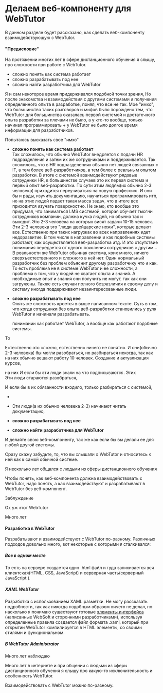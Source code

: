 # Делаем веб-компоненту для WebTutor

В данном разделе будет рассказано, как сделать веб-компоненту взаимодействующую с WebTutor.

#### "Предисловие"

На протяжении многих лет в сфере дистанционного обучения я слышу, про сложности при работе с WebTutor.

* сложно понять как система работает
* сложно разрабатывать под нее
* сложно найти разработчика для WebTutor

Я и сам некоторое время придерживался подобной точки зрения,  Но после знакомства и взаимодействия с другими системами и получения определенного опыта в разработке, понял, что все не так. Мое "имхо", что большинство таких разговоров и мифов было порождено тем, что WebTutor для большинства оказалась первой системой и достаточного опыта разработки за плечами не было, а у кто-то вообще, только начинал программировать + у WebTutor не было долгое  время информации для разработчиков.

Попытаюсь высказать свое "имхо"

* **сложно понять как система работает**  
  Так сложилось, что обычно WebTutor внедряется с подачи HR подразделения и затем их же сотрудниками и поддерживается. Так сложилось, что в HR подразделениях обычно нет людей связанных с IT, а тем более веб-разработчиков, а тем более с реальным опытом разработки. В итоге с системой взаимодействуют рядовые сотрудники HR, в большинстве случаев это их первая система и первый опыт веб-разработки. По сути этим людям\(их обычно 2-3 человека\) приходится переучиваться на новую профессию. И они бы и рады, изучить документацию, научиться программировать итп, но на этих людей падает такая масса задач, что в итоге все приходится изучать поверхностно. Не знаю, кто вообще это придумал, что заниматься LMS системой, которая обучает тысячи сотрудников компании, должна кучка людей, но обычно так и выходит. Это 2-3 человека на которых висят задачи 10-15 человек. Эти 2-3 человека это "люди швейцарские ножи", которые делают все. Естественно при таких нагрузках во всех направлениях идет недоразвитие. В том числе в направлении и как подобные системы работают, как осуществляется веб-разработка итд. И это отсутствие понимания передается от одного поколения сотрудников к другим...  
  В реальности же WebTutor обычная система, коих много, ничего сверхъестественного и сложного в ней нет. Один нормальный разработчик без проблем объяснит другому разработчику что и как. То есть  проблема не в системе WebTutor и ее сложности, а проблема в том, что у людей не хватает опыта и знаний. А необходимые опыт и знания они получить не могут, так как они загружены. Также есть случаи полного безразличия к своему делу и систему иногда поддерживают незаинтересованные люди.

* **сложно разрабатывать под нее**  
  Опять же сложность кроется в выше написанном тексте. Суть в том, что когда сотрудники без опыта веб-разработки становились у руля WebTutor и начинали разрабатывать.  

  
  
  понимании как работает WebTutor, а вообще как работают подобные системы.  


То

Естественно это сложно, естественно ничего не понятно. И они\(обычно 2-3 человека\) бы могли разобраться, но разбираться некогда, так как на них обычно вешают работу 10 человек. Создание и актуализация курсов,

на них  И если бы эти люди знали на что подписываются. Этих  
Эти люди стараются разобраться,

И если бы в их обязанности входило, только разбираться с системой,

* 
* Эти люди\(а их обычно человека 2-3\) начинают читать документацию,

* **сложно разрабатывать под нее**

* **сложно найти разработчика для WebTutor**

И делайте свою веб-компоненту, так же как если бы вы делали ее для любой другой системы.

Сразу скажу забудьте, то, что вы слышали о WebTutor и относитесь к ней как к самой обычной системе.

Я несколько лет общался с людьми из сферы дистанционного обучения

Чтобы понять, как веб-компонента должна взаимодействовать с WebTutor, надо понять, а как взаимодействуют и разрабатывают в WebTutor без веб-компонент.

Заблуждение

Ох уж этот WebTutor

Много лет

#### Разработка в WebTutor

Разрабатывают и взаимодействуют с WebTutor по-разному. Различных подходов довольно много, вот некоторые с которыми я сталкивался:

##### Все в одном месте

То есть на сервере создается один .html файл и туда запихивается вся клиентская\(HTML, CSS, JavaScript\) и серверная часть\(серверный JavaScript \).

##### XAML WebTutor

Разработка с использованием XAML разметки. Не могу рассказать подробности, так как никогда подобным образом ничего не делал, но насколько я понимаю существуют готовые [элементы интерфейса](http://news.websoft.ru/view_doc.html?mode=xaml&doc_id=5900009198344233411) \(написанные WebSoft и сторонними разработчиками\), используя определенные правила создается файл формата .xaml, который при открытии WebTutor компилируется в HTML элементы, со своими стилями и функциональном.

##### В WebTutor Administrator

Много лет наблюдаю

Много лет в интернете и при общении с людьми из сферы дистанционного обучения я слышу про какую-то исключительность и особенность WebTutor.

Взаимодействовать с WebTutor можно по-разному.

